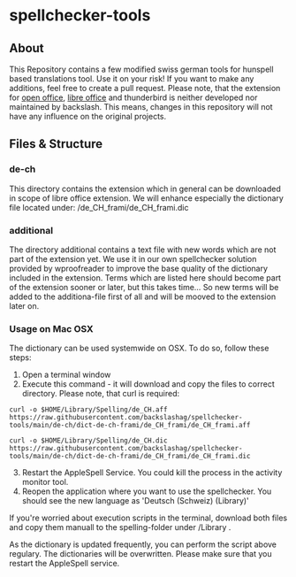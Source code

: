 # spellchecker-tools
## About
This Repository contains a few modified swiss german tools for hunspell based translations tool. Use it on your risk!
If you want to make any additions, feel free to create a pull request.
Please note, that the extension for [open office](https://extensions.openoffice.org/en/project/german-de-ch-frami-dictionaries), [libre office](https://extensions.libreoffice.org/en/extensions/show/german-de-ch-frami-dictionaries) and thunderbird is neither developed nor maintained by backslash. This means, changes in this repository will not have any influence on the original projects.
## Files & Structure

### de-ch
This directory contains the extension which in general can be downloaded in scope of libre office extension. We will enhance especially the dictionary file located under:
/de_CH_frami/de_CH_frami.dic

### additional
The directory additional contains a text file with new words which are not part of the extension yet. We use it in our own spellchecker solution provided by wproofreader to improve the base quality of the dictionary included in the extension. Terms which are listed here should become part of the extension sooner or later, but this takes time… So new terms will be added to the additiona-file first of all and will be mooved to the extension later on.

### Usage on Mac OSX
The dictionary can be used systemwide on OSX. To do so, follow these steps:
1. Open a terminal window
2. Execute this command - it will download and copy the files to correct directory. Please note, that curl is required: 
```
curl -o $HOME/Library/Spelling/de_CH.aff https://raw.githubusercontent.com/backslashag/spellchecker-tools/main/de-ch/dict-de-ch-frami/de_CH_frami/de_CH_frami.aff

curl -o $HOME/Library/Spelling/de_CH.dic https://raw.githubusercontent.com/backslashag/spellchecker-tools/main/de-ch/dict-de-ch-frami/de_CH_frami/de_CH_frami.dic
```

3. Restart the AppleSpell Service. You could kill the process in the activity monitor tool.
4. Reopen the application where you want to use the spellchecker. You should see the new language as 'Deutsch (Schweiz) (Library)'

If you're worried about execution scripts in the terminal, download both files and copy them manuall to the spelling-folder under /Library .

As the dictionary is updated frequently, you can perform the script above regulary. The dictionaries will be overwritten. Please make sure that you restart the AppleSpell service.